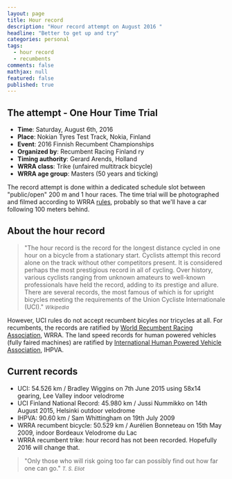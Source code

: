```yaml
---
layout: page
title: Hour record
description: "Hour record attempt on August 2016 "
headline: "Better to get up and try"
categories: personal
tags: 
  - hour record
  - recumbents
comments: false
mathjax: null
featured: false
published: true
---
```


## The attempt - One Hour Time Trial

* **Time**: Saturday, August 6th, 2016
* **Place**: Nokian Tyres Test Track, Nokia, Finland
* **Event**: 2016 Finnish Recumbent Championships
* **Organized by**: Recumbent Racing Finland ry
* **Timing authority**: Gerard Arends, Holland
* **WRRA class**: Trike (unfaired multitrack bicycle)
* **WRRA age group**: Masters (50 years and ticking)

The record attempt is done within a dedicated schedule slot between "public/open" 200 m and 1 hour races. 
The time trial will be photographed and filmed according to WRRA [rules](http://www.recumbents.com/wrra/rules.htm), 
probably so that we'll have a car following 100 meters behind.

## About the hour record

>&quot;The hour record is the record for the longest distance cycled in one hour on a bicycle from a 
stationary start. Cyclists attempt this record alone on the track without other competitors present. 
It is considered perhaps the most prestigious record in all of cycling. Over history, various 
cyclists ranging from unknown amateurs to well-known professionals have held the record, adding 
to its prestige and allure.
There are several records, the most famous of  which is for upright bicycles meeting the requirements of 
the Union Cycliste Internationale (UCI).&quot;
<cite><small>Wikipedia</small></cite>


However, UCI rules do not accept recumbent bicyles nor tricycles at all. 
For recumbents, the records are ratified by [World Recumbent Racing Association](http://www.recumbents.com/wrra/default.htm), WRRA. 
The land speed records for human powered vehicles (fully faired machines) are ratified by
[International Human Powered Vehicle Association](http://ihpva.org), IHPVA.

## Current records
* UCI: 54.526 km / Bradley Wiggins on 7th June 2015 using 58x14 gearing, Lee Valley indoor velodrome
* UCI Finland National Record: 45.980 km / Jussi Nummikko on 14th August 2015, Helsinki outdoor velodrome
* IHPVA: 90.60 km / Sam Whittingham on 19th July 2009
* WRRA recumbent bicycle: 50.529 km / Aurélien Bonneteau on 15th May 2009, indoor Bordeaux Velodrome du Lac
* WRRA recumbent trike: hour record has not been recorded. Hopefully 2016 will change that.


>&quot;Only those who will risk going too far can possibly find out how far one can go.&quot;
<cite><small>T. S. Eliot</small></cite>



 
